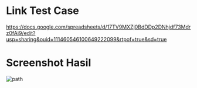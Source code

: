 # Link Test Case
https://docs.google.com/spreadsheets/d/17TV9MXZj0BdDDp2DNhjdf73Mdrz0fAi9/edit?usp=sharing&ouid=111460546100649222099&rtpof=true&sd=true

# Screenshot Hasil
![path](assets/hasil)
